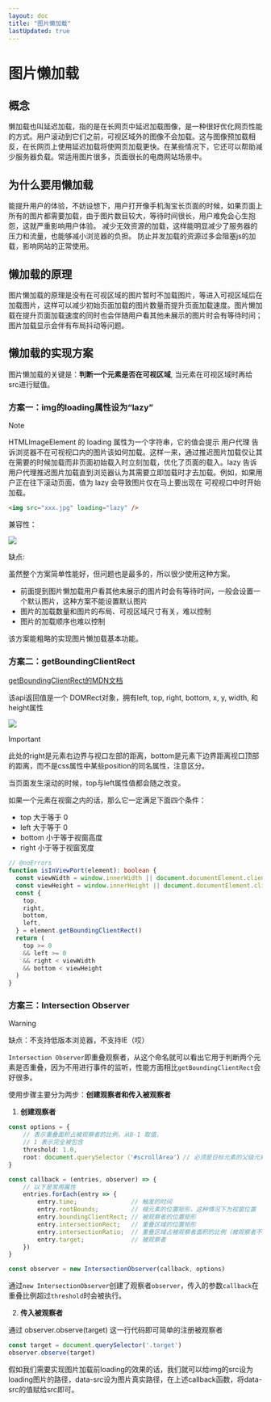 ```yaml
---
layout: doc
title: "图片懒加载"
lastUpdated: true
---
```


# 图片懒加载

## 概念

懒加载也叫延迟加载，指的是在长网页中延迟加载图像，是一种很好优化网页性能的方式。用户滚动到它们之前，可视区域外的图像不会加载。这与图像预加载相反，在长网页上使用延迟加载将使网页加载更快。在某些情况下，它还可以帮助减少服务器负载。常适用图片很多，页面很长的电商网站场景中。

## 为什么要用懒加载

能提升用户的体验，不妨设想下，用户打开像手机淘宝长页面的时候，如果页面上所有的图片都需要加载，由于图片数目较大，等待时间很长，用户难免会心生抱怨，这就严重影响用户体验。
减少无效资源的加载，这样能明显减少了服务器的压力和流量，也能够减小浏览器的负担。
防止并发加载的资源过多会阻塞js的加载，影响网站的正常使用。

## 懒加载的原理

图片懒加载的原理是没有在可视区域的图片暂时不加载图片，等进入可视区域后在加载图片，这样可以减少初始页面加载的图片数量而提升页面加载速度。图片懒加载在提升页面加载速度的同时也会伴随用户看其他未展示的图片时会有等待时间；图片加载显示会伴有布局抖动等问题。

## 懒加载的实现方案

图片懒加载的关键是：**判断一个元素是否在可视区域**, 当元素在可视区域时再给src进行赋值。

### 方案一：img的loading属性设为“lazy”

> [!NOTE]
> HTMLImageElement 的 loading 属性为一个字符串，它的值会提示 用户代理 告诉浏览器不在可视视口内的图片该如何加载。这样一来，通过推迟图片加载仅让其在需要的时候加载而非页面初始载入时立刻加载，优化了页面的载入。lazy 告诉用户代理推迟图片加载直到浏览器认为其需要立即加载时才去加载。例如，如果用户正在往下滚动页面，值为 lazy 会导致图片仅在马上要出现在 可视视口中时开始加载。

```html
<img src="xxx.jpg" loading="lazy" />
```

兼容性：

![](/imgs/coding/optimization/lazyload/1-comp.png)

缺点:

虽然整个方案简单性能好，但问题也是最多的，所以很少使用这种方案。

- 前面提到图片懒加载用户看其他未展示的图片时会有等待时间，一般会设置一个默认图片，这种方案不能设置默认图片
- 图片的加载数量和图片的布局、可视区域尺寸有关，难以控制
- 图片的加载顺序也难以控制

该方案能粗略的实现图片懒加载基本功能。

### 方案二：getBoundingClientRect

[getBoundingClientRect的MDN文档](https://developer.mozilla.org/en-US/docs/Web/API/Element/getBoundingClientRect)

该api返回值是一个 DOMRect对象，拥有left, top, right, bottom, x, y, width, 和 height属性

![](/imgs/coding/optimization/lazyload/element-box-diagram.png)

> [!IMPORTANT]
> 此处的right是元素右边界与视口左部的距离，bottom是元素下边界距离视口顶部的距离，而不是css属性中某些position的同名属性，注意区分。

当页面发生滚动的时候，top与left属性值都会随之改变。

如果一个元素在视窗之内的话，那么它一定满足下面四个条件：

- top 大于等于 0
- left 大于等于 0
- bottom 小于等于视窗高度
- right 小于等于视窗宽度

```ts twoslash
// @noErrors
function isInViewPort(element): boolean {
  const viewWidth = window.innerWidth || document.documentElement.clientWidth
  const viewHeight = window.innerHeight || document.documentElement.clientHeight
  const {
    top,
    right,
    bottom,
    left,
  } = element.getBoundingClientRect()
  return (
    top >= 0
    && left >= 0
    && right < viewWidth
    && bottom < viewHeight
  )
}
```

### 方案三：Intersection Observer

> [!WARNING]
> 缺点：不支持低版本浏览器，不支持IE（哎）

`Intersection Observer`即重叠观察者，从这个命名就可以看出它用于判断两个元素是否重叠，因为不用进行事件的监听，性能方面相比`getBoundingClientRect`会好很多。

使用步骤主要分为两步：**创建观察者和传入被观察者**

1. **创建观察者**

```ts
const options = {
    // 表示重叠面积占被观察者的比例，从0-1 取值，
    // 1 表示完全被包含
    threshold: 1.0,
    root: document.querySelector（'#scrollArea'）// 必须是日标元素的父级元素
}

const callback = (entries, observer) => {
    // 以下是常用属性
    entries.forEach(entry => {
        entry.time;               // 触发的时间
        entry.rootBounds;         // 根元素的位置矩形，这种情况下为视窗位置
        entry.boundingClientRect; // 被观察者的位置矩形
        entry.intersectionRect;   // 重叠区域的位置矩形
        entry.intersectionRatio;  // 重叠区域占被观察者面积的比例（被观察者不是矩形时也按照矩形计算）
        entry.target;             // 被观察者
    })
}

const observer = new IntersectionObserver(callback, options)
```

通过`new IntersectionObserver`创建了观察者`observer`，传入的参数`callback`在重叠比例超过`threshold`时会被执行。

2. **传入被观察者**

通过 observer.observe(target) 这一行代码即可简单的注册被观察者

```js
const target = document.querySelector('.target')
observer.observe(target)
```

假如我们需要实现图片加载前loading的效果的话，我们就可以给img的src设为loading图片的路径，data-src设为图片真实路径，在上述callback函数，将data-src的值赋给src即可。
